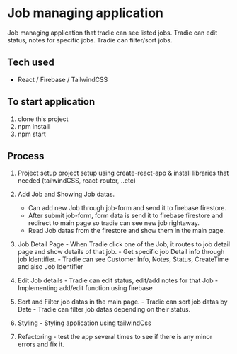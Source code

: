 # Job managing application

Job managing application that tradie can see listed jobs.
Tradie can edit status, notes for specific jobs.
Tradie can filter/sort jobs.

## Tech used 
- React / Firebase / TailwindCSS

## To start application
  1. clone this project
  2. npm install
  3. npm start

## Process

  1. Project setup 
     project setup using create-react-app & install libraries that needed (tailwindCSS, react-router, ..etc)
  
  2. Add Job and Showing Job datas. 
     - Can add new Job through job-form and send it to firebase firestore.
     - After submit job-form, form data is send it to firebase firestore and redirect to main page so tradie can see new job rightaway.
     - Read Job datas from the firestore and show them in the main page.
  
  3. Job Detail Page
    - When Tradie click one of the Job, it routes to job detail page and show details of that job.
    - Get specific job Detail info through job Identifier. 
    - Tradie can see Customer Info, Notes, Status, CreateTime and also Job Identifier
  
  4. Edit Job details
    - Tradie can edit status, edit/add notes for that Job
    - Implementing add/edit function using firebase

  5. Sort and Filter job datas in the main page.
    - Tradie can sort job datas by Date
    - Tradie can filter job datas depending on their status.
    
  6. Styling 
    - Styling application using tailwindCss
  
  7. Refactoring
    - test the app several times to see if there is any minor errors and fix it.


  


